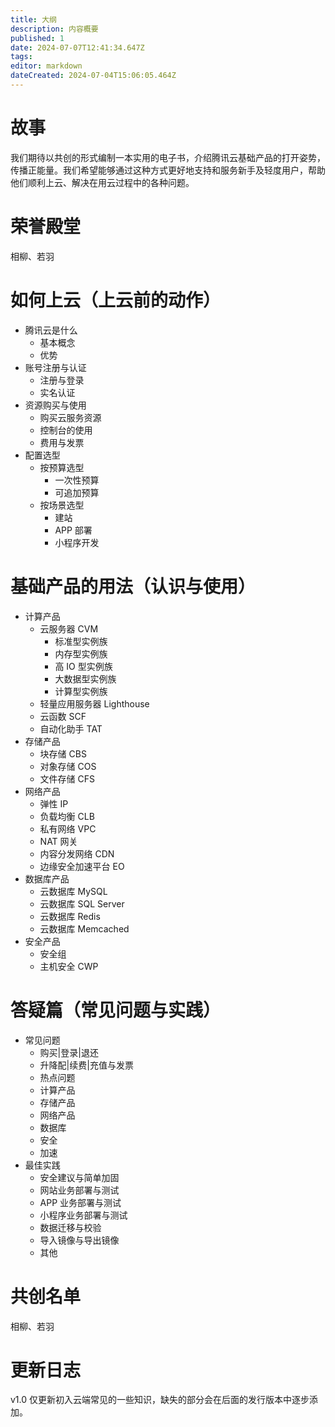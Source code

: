 ```yaml
---
title: 大纲
description: 内容概要
published: 1
date: 2024-07-07T12:41:34.647Z
tags: 
editor: markdown
dateCreated: 2024-07-04T15:06:05.464Z
---
```


# 故事

我们期待以共创的形式编制一本实用的电子书，介绍腾讯云基础产品的打开姿势，传播正能量。我们希望能够通过这种方式更好地支持和服务新手及轻度用户，帮助他们顺利上云、解决在用云过程中的各种问题。

# 荣誉殿堂

相柳、若羽

# 如何上云（上云前的动作）

  - 腾讯云是什么
    - 基本概念
    - 优势
  - 账号注册与认证
    - 注册与登录
    - 实名认证
  - 资源购买与使用
    - 购买云服务资源
    - 控制台的使用
    - 费用与发票
  - 配置选型
    - 按预算选型
      - 一次性预算
      - 可追加预算
    - 按场景选型
      - 建站
      - APP 部署
      - 小程序开发

# 基础产品的用法（认识与使用）

  - 计算产品
    - 云服务器 CVM
      - 标准型实例族
      - 内存型实例族
      - 高 IO 型实例族
      - 大数据型实例族
      - 计算型实例族
    - 轻量应用服务器 Lighthouse
    - 云函数 SCF
    - 自动化助手 TAT
  - 存储产品
    - 块存储 CBS
    - 对象存储 COS
    - 文件存储 CFS
  - 网络产品
    - 弹性 IP
    - 负载均衡 CLB
    - 私有网络 VPC
    - NAT 网关
    - 内容分发网络 CDN
    - 边缘安全加速平台 EO
  - 数据库产品
    - 云数据库 MySQL
    - 云数据库 SQL Server
    - 云数据库 Redis
    - 云数据库 Memcached
  - 安全产品
    - 安全组
    - 主机安全 CWP

# 答疑篇（常见问题与实践）

  - 常见问题
    - 购买|登录|退还
    - 升降配|续费|充值与发票
    - 热点问题
    - 计算产品
    - 存储产品
    - 网络产品
    - 数据库
    - 安全
    - 加速
  - 最佳实践
    - 安全建议与简单加固
    - 网站业务部署与测试
    - APP 业务部署与测试
    - 小程序业务部署与测试
    - 数据迁移与校验
    - 导入镜像与导出镜像
    - 其他

# 共创名单

相柳、若羽

# 更新日志

v1.0 仅更新初入云端常见的一些知识，缺失的部分会在后面的发行版本中逐步添加。

